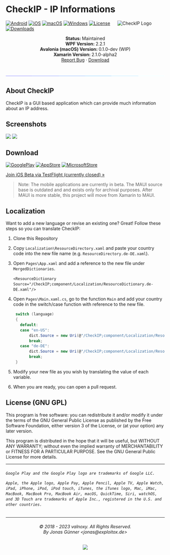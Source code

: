 # CheckIP - IP Informations

<img align="right" src="https://dl.exploitox.de/checkip/checkip.png" alt="CheckIP Logo" width="150">

[![Android](https://img.shields.io/badge/Android-Xamarin-brightgreen.svg)](https://github.com/valnoxy/checkip/tree/main/CheckIP.Mobile)
[![iOS](https://img.shields.io/badge/iOS-Xamarin-green)](https://github.com/valnoxy/checkip/tree/main/CheckIP.Mobile)
[![macOS](https://img.shields.io/badge/macOS-Avalonia-purple)](https://github.com/valnoxy/checkip/tree/main/CheckIP.MacOS)
[![Windows](https://img.shields.io/badge/Windows-WPF-blue)](https://github.com/valnoxy/checkip/tree/main/CheckIP.Windows)
[![License](https://img.shields.io/badge/license-GNU%20General%20Public%20License-purple)](/LICENSE)
[![Downloads](https://img.shields.io/github/downloads/valnoxy/checkip/total.svg)](https://github.com/valnoxy/checkip/releases)
<p align="center">
   <strong>Status: </strong>Maintained
   <br />
   <strong>WPF Version: </strong>2.2.1
   <br />
   <strong>Avalonia (macOS) Version: </strong>0.1.0-dev (WIP)
   <br />
   <strong>Xamarin Version: </strong>2.1.0-alpha2
   <br />
   <a href="https://github.com/valnoxy/checkip/issues">Report Bug</a>
   ·
   <a href="https://github.com/valnoxy/checkip/releases">Download</a>
  </p>
</p>
</br>

<img src="https://raw.githubusercontent.com/valnoxy/valnoxy/main/assets/bar.gif">

## About CheckIP
CheckIP is a GUI based application which can provide much information about an IP address.

## Screenshots
<img src="https://dl.exploitox.de/checkip/v2.2.0/CheckIP_FetchIP.png" width="350"> <img src="https://dl.exploitox.de/checkip/v2.2.0/CheckIP_MyIP.png" width="350">

## Download
[![GooglePlay](https://dl.exploitox.de/checkip/PlayStoreBadge.png)](https://play.google.com/store/apps/details?id=dev.valnoxy.checkip)
[![AppStore](https://dl.exploitox.de/checkip/AppStoreBadge.png)](https://apps.apple.com/us/app/checkip-ip-informations/id1618841457)
[![MicrosoftStore](https://dl.exploitox.de/checkip/MicrosoftStoreBadge.png)](https://www.microsoft.com/store/apps/9NFGS0SX9CP3)

<a href="https://testflight.apple.com/join/auUvXWJJ">Join iOS Beta via TestFlight (currently closed) »</a>

> Note: The mobile applications are currently in beta. The MAUI source base is outdated and and exists only for archival purposes. After MAUI is more stable, this project will move from Xamarin to MAUI.

## Localization
Want to add a new language or revise an existing one? Great! Follow these steps so you can translate CheckIP:

1. Clone this Repository
2. Copy ```Localization\ResourceDirectory.xaml``` and paste your country code into the new file name (e.g. ```ResourceDirectory.de-DE.xaml```).
3. Open ```Pages\App.xaml``` and add a reference to the new file under ```MergedDictionaries```.
   
   ```<ResourceDictionary Source="/CheckIP;component/Localization/ResourceDictionary.de-DE.xaml"/>``` 

4. Open ```Pages\Main.xaml.cs```, go to the function ```Main``` and add your country code in the switch/case function with reference to the new file.
   ```c#
    switch (language)
    {
      default:
      case "en-US":
          dict.Source = new Uri(@"/CheckIP;component/Localization/ResourceDictionary.xaml", UriKind.Relative);
          break;
      case "de-DE":
          dict.Source = new Uri(@"/CheckIP;component/Localization/ResourceDictionary.de-DE.xaml", UriKind.Relative);
          break;
    }
   ```

5. Modify your new file as you wish by translating the value of each variable.
6. When you are ready, you can open a pull request.

## License (GNU GPL)
This program is free software: you can redistribute it and/or modify
it under the terms of the GNU General Public License as published by
the Free Software Foundation, either version 3 of the License, or
(at your option) any later version.


This program is distributed in the hope that it will be useful,
but WITHOUT ANY WARRANTY; without even the implied warranty of
MERCHANTABILITY or FITNESS FOR A PARTICULAR PURPOSE. See the
GNU General Public License for more details.

---

<h6>

```Google Play and the Google Play logo are trademarks of Google LLC.```

```Apple, the Apple logo, Apple Pay, Apple Pencil, Apple TV, Apple Watch, iPad, iPhone, iPod, iPod touch, iTunes, the iTunes logo, Mac, iMac, MacBook, MacBook Pro, MacBook Air, macOS, QuickTime, Siri, watchOS, and 3D Touch are trademarks of Apple Inc., registered in the U.S. and other countries.```

</h6>

---

<h6 align="center">© 2018 - 2023 valnoxy. All Rights Reserved. 
<br>
By Jonas Günner &lt;jonas@exploitox.de&gt;</h6>
<p align="center">
	<a href="https://github.com/valnoxy/checkip/blob/main/LICENSE"><img src="https://img.shields.io/static/v1.svg?style=for-the-badge&label=License&message=GNU%20GENERAL%20PUBLIC%20%20LICENSE&logoColor=d9e0ee&colorA=363a4f&colorB=b7bdf8"/></a>
</p
